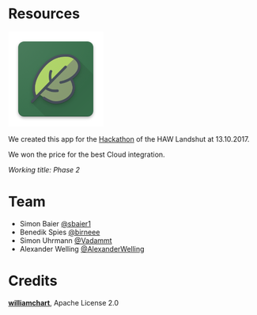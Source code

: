 # Resources

![App Icon](https://raw.githubusercontent.com/Vadammt/Phase2/master/app/src/main/res/mipmap-xxxhdpi/ic_launcher.png) 

We created this app for the [Hackathon](https://www.haw-landshut.de/hochschule/fakultaeten/informatik/forschung/iot-innovationslabor/hackathon.html) of the HAW Landshut at 13.10.2017.

We won the price for the best Cloud integration.

_Working title: Phase 2_

# Team
 - Simon Baier [@sbaier1](https://github.com/sbaier1)
 - Benedik Spies [@birneee](https://github.com/birneee)
 - Simon Uhrmann [@Vadammt](https://github.com/Vadammt)
 - Alexander Welling [@AlexanderWelling](https://github.com/AlexanderWelling)

# Credits
[**williamchart**](https://github.com/diogobernardino/WilliamChart), Apache License 2.0
